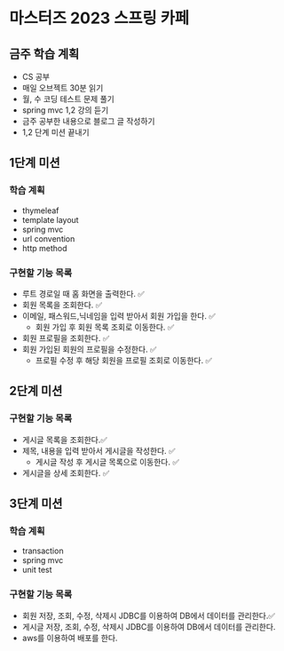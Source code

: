 # 마스터즈 2023 스프링 카페

## 금주 학습 계획

- CS 공부
- 매일 오브젝트 30분 읽기
- 월, 수 코딩 테스트 문제 풀기
- spring mvc 1,2 강의 듣기
- 금주 공부한 내용으로 블로그 글 작성하기
- 1,2 단계 미션 끝내기

## 1단계 미션

### 학습 계획

- thymeleaf
- template layout
- spring mvc
- url convention
- http method

### 구현할 기능 목록

- 루트 경로일 때 홈 화면을 출력한다. ✅
- 회원 목록을 조회한다. ✅
- 이메일, 패스워드,닉네임을 입력 받아서 회원 가입을 한다. ✅
  - 회원 가입 후 회원 목록 조회로 이동한다. ✅
- 회원 프로필을 조회한다. ✅
- 회원 가입된 회원의 프로필을 수정한다. ✅
  - 프로필 수정 후 해당 회원을 프로필 조회로 이동한다. ✅

## 2단계 미션

### 구현할 기능 목록

- 게시글 목록을 조회한다.✅
- 제목, 내용을 입력 받아서 게시글을 작성한다. ✅
  - 게시글 작성 후 게시글 목록으로 이동한다. ✅
- 게시글을 상세 조회한다. ✅

## 3단계 미션

### 학습 계획

- transaction
- spring mvc
- unit test

### 구현할 기능 목록

- 회원 저장, 조회, 수정, 삭제시 JDBC를 이용하여 DB에서  데이터를 관리한다.✅
- 게시글 저장, 조회, 수정, 삭제시  JDBC를 이용하여 DB에서  데이터를 관리한다.
- aws를 이용하여 배포를 한다.
